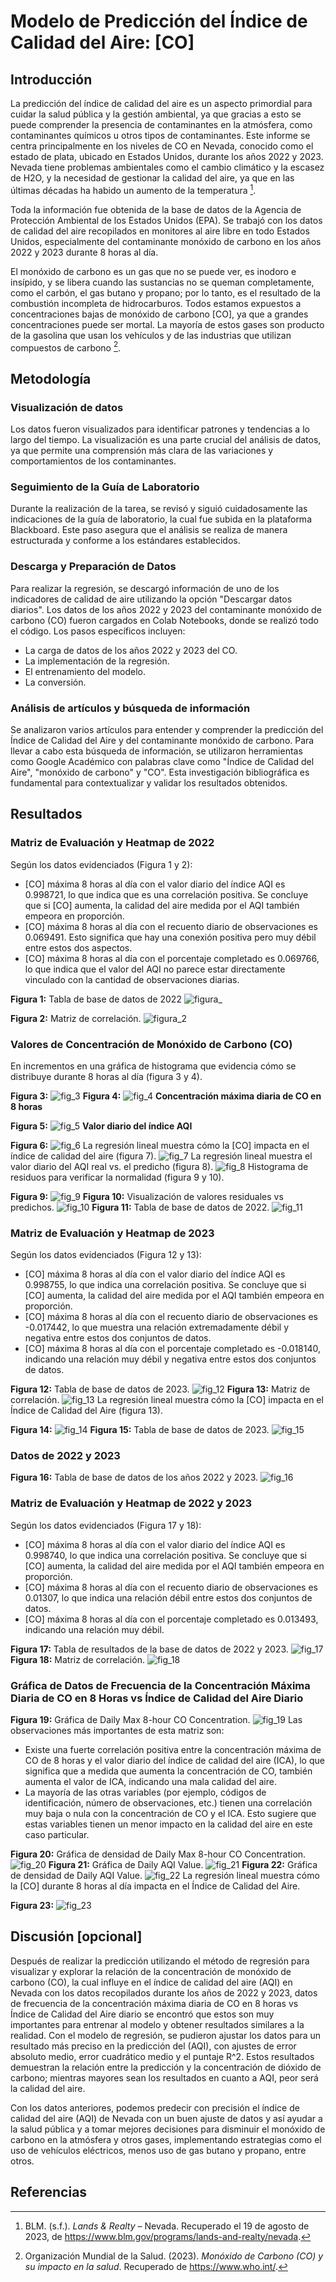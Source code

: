 # Modelo de Predicción del Índice de Calidad del Aire: [CO]

## Introducción

La predicción del índice de calidad del aire es un aspecto primordial para cuidar la salud pública y la gestión ambiental, ya que gracias a esto se puede comprender la presencia de contaminantes en la atmósfera, como contaminantes químicos u otros tipos de contaminantes. Este informe se centra principalmente en los niveles de CO en Nevada, conocido como el estado de plata, ubicado en Estados Unidos, durante los años 2022 y 2023. Nevada tiene problemas ambientales como el cambio climático y la escasez de H2O, y la necesidad de gestionar la calidad del aire, ya que en las últimas décadas ha habido un aumento de la temperatura [^1].

Toda la información fue obtenida de la base de datos de la Agencia de Protección Ambiental de los Estados Unidos (EPA). Se trabajó con los datos de calidad del aire recopilados en monitores al aire libre en todo Estados Unidos, especialmente del contaminante monóxido de carbono en los años 2022 y 2023 durante 8 horas al día.

El monóxido de carbono es un gas que no se puede ver, es inodoro e insípido, y se libera cuando las sustancias no se queman completamente, como el carbón, el gas butano y propano; por lo tanto, es el resultado de la combustión incompleta de hidrocarburos. Todos estamos expuestos a concentraciones bajas de monóxido de carbono [CO], ya que a grandes concentraciones puede ser mortal. La mayoría de estos gases son producto de la gasolina que usan los vehículos y de las industrias que utilizan compuestos de carbono [^2].

## Metodología

### Visualización de datos

Los datos fueron visualizados para identificar patrones y tendencias a lo largo del tiempo. La visualización es una parte crucial del análisis de datos, ya que permite una comprensión más clara de las variaciones y comportamientos de los contaminantes.

### Seguimiento de la Guía de Laboratorio

Durante la realización de la tarea, se revisó y siguió cuidadosamente las indicaciones de la guía de laboratorio, la cual fue subida en la plataforma Blackboard. Este paso asegura que el análisis se realiza de manera estructurada y conforme a los estándares establecidos.

### Descarga y Preparación de Datos

Para realizar la regresión, se descargó información de uno de los indicadores de calidad de aire utilizando la opción "Descargar datos diarios". Los datos de los años 2022 y 2023 del contaminante monóxido de carbono (CO) fueron cargados en Colab Notebooks, donde se realizó todo el código. Los pasos específicos incluyen:

- La carga de datos de los años 2022 y 2023 del CO.
- La implementación de la regresión.
- El entrenamiento del modelo.
- La conversión.

### Análisis de artículos y búsqueda de información

Se analizaron varios artículos para entender y comprender la predicción del Índice de Calidad del Aire y del contaminante monóxido de carbono. Para llevar a cabo esta búsqueda de información, se utilizaron herramientas como Google Académico con palabras clave como "Índice de Calidad del Aire", "monóxido de carbono" y "CO". Esta investigación bibliográfica es fundamental para contextualizar y validar los resultados obtenidos.

## Resultados

### Matriz de Evaluación y Heatmap de 2022

Según los datos evidenciados (Figura 1 y 2):

- [CO] máxima 8 horas al día con el valor diario del índice AQI es 0.998721, lo que indica que es una correlación positiva. Se concluye que si [CO] aumenta, la calidad del aire medida por el AQI también empeora en proporción.
- [CO] máxima 8 horas al día con el recuento diario de observaciones es 0.069491. Esto significa que hay una conexión positiva pero muy débil entre estos dos aspectos.
- [CO] máxima 8 horas al día con el porcentaje completado es 0.069766, lo que indica que el valor del AQI no parece estar directamente vinculado con la cantidad de observaciones diarias.

**Figura 1:** Tabla de base de datos de 2022
![figura_](https://private-user-images.githubusercontent.com/166184502/361308679-5650fd6d-401d-41ea-bc34-404e968f65fd.jpg?jwt=eyJhbGciOiJIUzI1NiIsInR5cCI6IkpXVCJ9.eyJpc3MiOiJnaXRodWIuY29tIiwiYXVkIjoicmF3LmdpdGh1YnVzZXJjb250ZW50LmNvbSIsImtleSI6ImtleTUiLCJleHAiOjE3MjQ2NDg4MTksIm5iZiI6MTcyNDY0ODUxOSwicGF0aCI6Ii8xNjYxODQ1MDIvMzYxMzA4Njc5LTU2NTBmZDZkLTQwMWQtNDFlYS1iYzM0LTQwNGU5NjhmNjVmZC5qcGc_WC1BbXotQWxnb3JpdGhtPUFXUzQtSE1BQy1TSEEyNTYmWC1BbXotQ3JlZGVudGlhbD1BS0lBVkNPRFlMU0E1M1BRSzRaQSUyRjIwMjQwODI2JTJGdXMtZWFzdC0xJTJGczMlMkZhd3M0X3JlcXVlc3QmWC1BbXotRGF0ZT0yMDI0MDgyNlQwNTAxNTlaJlgtQW16LUV4cGlyZXM9MzAwJlgtQW16LVNpZ25hdHVyZT04OWEwYzZkZThiYzk5NDY5N2VhZmNmOTcwMzExYWQ3Njc5OWYxZjg3MDJlNmJiODMwMmQwY2NhZDBkNzIyOTIyJlgtQW16LVNpZ25lZEhlYWRlcnM9aG9zdCZhY3Rvcl9pZD0wJmtleV9pZD0wJnJlcG9faWQ9MCJ9.PBJZuZw3aCnOPTHantCTO6s-j71GLPLb4dM79TU5Svk)

**Figura 2:** Matriz de correlación.
![figura_2](https://private-user-images.githubusercontent.com/166184502/361309071-a25d9176-f953-4cc3-b9f2-675540b08220.jpg?jwt=eyJhbGciOiJIUzI1NiIsInR5cCI6IkpXVCJ9.eyJpc3MiOiJnaXRodWIuY29tIiwiYXVkIjoicmF3LmdpdGh1YnVzZXJjb250ZW50LmNvbSIsImtleSI6ImtleTUiLCJleHAiOjE3MjQ2NTAyNDMsIm5iZiI6MTcyNDY0OTk0MywicGF0aCI6Ii8xNjYxODQ1MDIvMzYxMzA5MDcxLWEyNWQ5MTc2LWY5NTMtNGNjMy1iOWYyLTY3NTU0MGIwODIyMC5qcGc_WC1BbXotQWxnb3JpdGhtPUFXUzQtSE1BQy1TSEEyNTYmWC1BbXotQ3JlZGVudGlhbD1BS0lBVkNPRFlMU0E1M1BRSzRaQSUyRjIwMjQwODI2JTJGdXMtZWFzdC0xJTJGczMlMkZhd3M0X3JlcXVlc3QmWC1BbXotRGF0ZT0yMDI0MDgyNlQwNTI1NDNaJlgtQW16LUV4cGlyZXM9MzAwJlgtQW16LVNpZ25hdHVyZT1lZGY2OTU2ODk5M2ZlYzU2M2Q3Yjc4MTdlZDhlZTdhM2MyODI2YTU4NGIzYzQ3MjFlNGFlMTY4OWFlNDU4OWRlJlgtQW16LVNpZ25lZEhlYWRlcnM9aG9zdCZhY3Rvcl9pZD0wJmtleV9pZD0wJnJlcG9faWQ9MCJ9.GCekMtoHqBqE4SsESd9SmD4sFtEtAjubICKYwA4hsYk)
### Valores de Concentración de Monóxido de Carbono (CO)

En incrementos en una gráfica de histograma que evidencia cómo se distribuye durante 8 horas al día (figura 3 y 4).

**Figura 3:**
![fig_3](https://private-user-images.githubusercontent.com/166184502/361309588-9d147312-e523-45eb-bfc5-42f640a671c0.jpg?jwt=eyJhbGciOiJIUzI1NiIsInR5cCI6IkpXVCJ9.eyJpc3MiOiJnaXRodWIuY29tIiwiYXVkIjoicmF3LmdpdGh1YnVzZXJjb250ZW50LmNvbSIsImtleSI6ImtleTUiLCJleHAiOjE3MjQ2NDg5MjAsIm5iZiI6MTcyNDY0ODYyMCwicGF0aCI6Ii8xNjYxODQ1MDIvMzYxMzA5NTg4LTlkMTQ3MzEyLWU1MjMtNDVlYi1iZmM1LTQyZjY0MGE2NzFjMC5qcGc_WC1BbXotQWxnb3JpdGhtPUFXUzQtSE1BQy1TSEEyNTYmWC1BbXotQ3JlZGVudGlhbD1BS0lBVkNPRFlMU0E1M1BRSzRaQSUyRjIwMjQwODI2JTJGdXMtZWFzdC0xJTJGczMlMkZhd3M0X3JlcXVlc3QmWC1BbXotRGF0ZT0yMDI0MDgyNlQwNTAzNDBaJlgtQW16LUV4cGlyZXM9MzAwJlgtQW16LVNpZ25hdHVyZT1mMWM5M2VlMDUzMTY3NjA4M2ZkNjY5ZDQwYjI1YjY4YjY3OTY4ZjBiMWQ0MDYzMjE0MjZiOGRiNmY2YzMzNjZhJlgtQW16LVNpZ25lZEhlYWRlcnM9aG9zdCZhY3Rvcl9pZD0wJmtleV9pZD0wJnJlcG9faWQ9MCJ9.aJajeYT6Knz-oq5w8nZo1R2wM5JEN8QN12CaWR_nPJo)
**Figura 4:**
![fig_4](https://private-user-images.githubusercontent.com/166184502/361309668-cc623d1f-ce74-44d3-8cbb-ff2c5d872101.jpg?jwt=eyJhbGciOiJIUzI1NiIsInR5cCI6IkpXVCJ9.eyJpc3MiOiJnaXRodWIuY29tIiwiYXVkIjoicmF3LmdpdGh1YnVzZXJjb250ZW50LmNvbSIsImtleSI6ImtleTUiLCJleHAiOjE3MjQ2NDg5MjAsIm5iZiI6MTcyNDY0ODYyMCwicGF0aCI6Ii8xNjYxODQ1MDIvMzYxMzA5NjY4LWNjNjIzZDFmLWNlNzQtNDRkMy04Y2JiLWZmMmM1ZDg3MjEwMS5qcGc_WC1BbXotQWxnb3JpdGhtPUFXUzQtSE1BQy1TSEEyNTYmWC1BbXotQ3JlZGVudGlhbD1BS0lBVkNPRFlMU0E1M1BRSzRaQSUyRjIwMjQwODI2JTJGdXMtZWFzdC0xJTJGczMlMkZhd3M0X3JlcXVlc3QmWC1BbXotRGF0ZT0yMDI0MDgyNlQwNTAzNDBaJlgtQW16LUV4cGlyZXM9MzAwJlgtQW16LVNpZ25hdHVyZT0xNzUzYzQ3MjJmYWQwMWIzOThjMTU5ZWEzNDgzYWE1ZWU4MjBjNzc1Y2Y0NjgyYWUyNWY0Y2RkMzgxMzgzYTdlJlgtQW16LVNpZ25lZEhlYWRlcnM9aG9zdCZhY3Rvcl9pZD0wJmtleV9pZD0wJnJlcG9faWQ9MCJ9.TM2cyo18H0jMjg-TAAbaj6bh4l__QmiLLnMaU38wulE)
**Concentración máxima diaria de CO en 8 horas**

**Figura 5:**
![fig_5](https://private-user-images.githubusercontent.com/166184502/361309898-c95f814f-336e-4d41-b933-af1c96c48c43.jpg?jwt=eyJhbGciOiJIUzI1NiIsInR5cCI6IkpXVCJ9.eyJpc3MiOiJnaXRodWIuY29tIiwiYXVkIjoicmF3LmdpdGh1YnVzZXJjb250ZW50LmNvbSIsImtleSI6ImtleTUiLCJleHAiOjE3MjQ2NDg5MjAsIm5iZiI6MTcyNDY0ODYyMCwicGF0aCI6Ii8xNjYxODQ1MDIvMzYxMzA5ODk4LWM5NWY4MTRmLTMzNmUtNGQ0MS1iOTMzLWFmMWM5NmM0OGM0My5qcGc_WC1BbXotQWxnb3JpdGhtPUFXUzQtSE1BQy1TSEEyNTYmWC1BbXotQ3JlZGVudGlhbD1BS0lBVkNPRFlMU0E1M1BRSzRaQSUyRjIwMjQwODI2JTJGdXMtZWFzdC0xJTJGczMlMkZhd3M0X3JlcXVlc3QmWC1BbXotRGF0ZT0yMDI0MDgyNlQwNTAzNDBaJlgtQW16LUV4cGlyZXM9MzAwJlgtQW16LVNpZ25hdHVyZT02YzVkYjY0YWUwYjMwODQzMWMxMDFkYjRiOGYzMWE2MzJkNzU1OWQ4MmM3OTljNzBlNDMxY2JhYTZmMmUyYjFjJlgtQW16LVNpZ25lZEhlYWRlcnM9aG9zdCZhY3Rvcl9pZD0wJmtleV9pZD0wJnJlcG9faWQ9MCJ9.gQMb-w5wpmJaYQ36j4wlrVVidU-cQlQwSSIEAMycmrE)
**Valor diario del índice AQI**

**Figura 6:**
![fig_6](https://private-user-images.githubusercontent.com/166184502/361311034-c58504a9-2bb1-48cc-9054-7e2168ef593d.jpg?jwt=eyJhbGciOiJIUzI1NiIsInR5cCI6IkpXVCJ9.eyJpc3MiOiJnaXRodWIuY29tIiwiYXVkIjoicmF3LmdpdGh1YnVzZXJjb250ZW50LmNvbSIsImtleSI6ImtleTUiLCJleHAiOjE3MjQ2NDg5MjAsIm5iZiI6MTcyNDY0ODYyMCwicGF0aCI6Ii8xNjYxODQ1MDIvMzYxMzExMDM0LWM1ODUwNGE5LTJiYjEtNDhjYy05MDU0LTdlMjE2OGVmNTkzZC5qcGc_WC1BbXotQWxnb3JpdGhtPUFXUzQtSE1BQy1TSEEyNTYmWC1BbXotQ3JlZGVudGlhbD1BS0lBVkNPRFlMU0E1M1BRSzRaQSUyRjIwMjQwODI2JTJGdXMtZWFzdC0xJTJGczMlMkZhd3M0X3JlcXVlc3QmWC1BbXotRGF0ZT0yMDI0MDgyNlQwNTAzNDBaJlgtQW16LUV4cGlyZXM9MzAwJlgtQW16LVNpZ25hdHVyZT01OWZjODJhM2MyZjc2M2U1ZTdjNGRhOTFmODA5ZWJkMGY3ODQ4NGMzOWQyN2NiMWYwMGY5MTY4OWM2ZGJhOGJmJlgtQW16LVNpZ25lZEhlYWRlcnM9aG9zdCZhY3Rvcl9pZD0wJmtleV9pZD0wJnJlcG9faWQ9MCJ9.VmSTHiHx4SuOCBNGgReN4NXaRv1PgnMPujvu7VcUMY4)
La regresión lineal muestra cómo la [CO] impacta en el índice de calidad del aire (figura 7).
![fig_7](https://private-user-images.githubusercontent.com/166184502/361311082-fc934be6-1242-4f72-ae7f-f132f459cd38.jpg?jwt=eyJhbGciOiJIUzI1NiIsInR5cCI6IkpXVCJ9.eyJpc3MiOiJnaXRodWIuY29tIiwiYXVkIjoicmF3LmdpdGh1YnVzZXJjb250ZW50LmNvbSIsImtleSI6ImtleTUiLCJleHAiOjE3MjQ2NDg5MjAsIm5iZiI6MTcyNDY0ODYyMCwicGF0aCI6Ii8xNjYxODQ1MDIvMzYxMzExMDgyLWZjOTM0YmU2LTEyNDItNGY3Mi1hZTdmLWYxMzJmNDU5Y2QzOC5qcGc_WC1BbXotQWxnb3JpdGhtPUFXUzQtSE1BQy1TSEEyNTYmWC1BbXotQ3JlZGVudGlhbD1BS0lBVkNPRFlMU0E1M1BRSzRaQSUyRjIwMjQwODI2JTJGdXMtZWFzdC0xJTJGczMlMkZhd3M0X3JlcXVlc3QmWC1BbXotRGF0ZT0yMDI0MDgyNlQwNTAzNDBaJlgtQW16LUV4cGlyZXM9MzAwJlgtQW16LVNpZ25hdHVyZT1lMTI3MTlkZWYxMzQwNWNhNjFiZmRlYzg1MjRkZTM5ZGUyN2YyODNkMjdiOTE1MzA1NDY2Y2JiNTIzNTA4MDg3JlgtQW16LVNpZ25lZEhlYWRlcnM9aG9zdCZhY3Rvcl9pZD0wJmtleV9pZD0wJnJlcG9faWQ9MCJ9.uq3YsLcVsdyQ26ftSemsYYhQPCuBFrr3Hy0ZnVlFSjI)
La regresión lineal muestra el valor diario del AQI real vs. el predicho (figura 8).
![fig_8](https://private-user-images.githubusercontent.com/166184502/361311154-42589414-84d8-44db-8d96-f3aee5673a6c.jpg?jwt=eyJhbGciOiJIUzI1NiIsInR5cCI6IkpXVCJ9.eyJpc3MiOiJnaXRodWIuY29tIiwiYXVkIjoicmF3LmdpdGh1YnVzZXJjb250ZW50LmNvbSIsImtleSI6ImtleTUiLCJleHAiOjE3MjQ2NDg5MjAsIm5iZiI6MTcyNDY0ODYyMCwicGF0aCI6Ii8xNjYxODQ1MDIvMzYxMzExMTU0LTQyNTg5NDE0LTg0ZDgtNDRkYi04ZDk2LWYzYWVlNTY3M2E2Yy5qcGc_WC1BbXotQWxnb3JpdGhtPUFXUzQtSE1BQy1TSEEyNTYmWC1BbXotQ3JlZGVudGlhbD1BS0lBVkNPRFlMU0E1M1BRSzRaQSUyRjIwMjQwODI2JTJGdXMtZWFzdC0xJTJGczMlMkZhd3M0X3JlcXVlc3QmWC1BbXotRGF0ZT0yMDI0MDgyNlQwNTAzNDBaJlgtQW16LUV4cGlyZXM9MzAwJlgtQW16LVNpZ25hdHVyZT1kZTg4OGZkNTEwMDM0M2UxNzRkNTkzNGE5OTljN2QzYzQ5NWQxMmQ2MjM0NjE0ZjMxZWRkMWI5MGM4ZmNlYWI4JlgtQW16LVNpZ25lZEhlYWRlcnM9aG9zdCZhY3Rvcl9pZD0wJmtleV9pZD0wJnJlcG9faWQ9MCJ9.NZbe1xG_DR7f6cYjxH_epeDjgQitK3Kv-bRnYq_Ufh0)
Histograma de residuos para verificar la normalidad (figura 9 y 10).

**Figura 9:**
![fig_9](https://private-user-images.githubusercontent.com/166184502/361311173-2b2adce1-563f-4b26-b009-7719be60070f.jpg?jwt=eyJhbGciOiJIUzI1NiIsInR5cCI6IkpXVCJ9.eyJpc3MiOiJnaXRodWIuY29tIiwiYXVkIjoicmF3LmdpdGh1YnVzZXJjb250ZW50LmNvbSIsImtleSI6ImtleTUiLCJleHAiOjE3MjQ2NDg5MjAsIm5iZiI6MTcyNDY0ODYyMCwicGF0aCI6Ii8xNjYxODQ1MDIvMzYxMzExMTczLTJiMmFkY2UxLTU2M2YtNGIyNi1iMDA5LTc3MTliZTYwMDcwZi5qcGc_WC1BbXotQWxnb3JpdGhtPUFXUzQtSE1BQy1TSEEyNTYmWC1BbXotQ3JlZGVudGlhbD1BS0lBVkNPRFlMU0E1M1BRSzRaQSUyRjIwMjQwODI2JTJGdXMtZWFzdC0xJTJGczMlMkZhd3M0X3JlcXVlc3QmWC1BbXotRGF0ZT0yMDI0MDgyNlQwNTAzNDBaJlgtQW16LUV4cGlyZXM9MzAwJlgtQW16LVNpZ25hdHVyZT00ZThmNWQwMWY3NzkwNDIwMzg3ZGIxODYwNTA4NGJhYWJmOWEzNjgwZDIyMTgxZDBkYTAxYzcwZjA5MGQ1ODYzJlgtQW16LVNpZ25lZEhlYWRlcnM9aG9zdCZhY3Rvcl9pZD0wJmtleV9pZD0wJnJlcG9faWQ9MCJ9.Qu08QMF4ZYZmdIkqfZTl3CE_H5LbI85w3h388NaSugM)
**Figura 10:** Visualización de valores residuales vs predichos.
![fig_10](https://private-user-images.githubusercontent.com/166184502/361311201-69281675-2ed0-498f-8e73-b656eea6bacc.jpg?jwt=eyJhbGciOiJIUzI1NiIsInR5cCI6IkpXVCJ9.eyJpc3MiOiJnaXRodWIuY29tIiwiYXVkIjoicmF3LmdpdGh1YnVzZXJjb250ZW50LmNvbSIsImtleSI6ImtleTUiLCJleHAiOjE3MjQ2NDg5MjAsIm5iZiI6MTcyNDY0ODYyMCwicGF0aCI6Ii8xNjYxODQ1MDIvMzYxMzExMjAxLTY5MjgxNjc1LTJlZDAtNDk4Zi04ZTczLWI2NTZlZWE2YmFjYy5qcGc_WC1BbXotQWxnb3JpdGhtPUFXUzQtSE1BQy1TSEEyNTYmWC1BbXotQ3JlZGVudGlhbD1BS0lBVkNPRFlMU0E1M1BRSzRaQSUyRjIwMjQwODI2JTJGdXMtZWFzdC0xJTJGczMlMkZhd3M0X3JlcXVlc3QmWC1BbXotRGF0ZT0yMDI0MDgyNlQwNTAzNDBaJlgtQW16LUV4cGlyZXM9MzAwJlgtQW16LVNpZ25hdHVyZT1mNjgzNjM4MDQzODhiNjQ2ZDY2ZjU3MTUzY2VkODg2Yzc5YjI3M2FjZmY0NGEzYjRiMThjODlmNmRmNjA5YmQ1JlgtQW16LVNpZ25lZEhlYWRlcnM9aG9zdCZhY3Rvcl9pZD0wJmtleV9pZD0wJnJlcG9faWQ9MCJ9.1uii25JpiCjBm2WvxJQWU3EKYI9Wvj_vy4ZmdtBm9SE)
**Figura 11:** Tabla de base de datos de 2022.
![fig_11](https://private-user-images.githubusercontent.com/166184502/361311209-9d07e77b-4580-43f0-8ccb-b06aa17957c6.jpg?jwt=eyJhbGciOiJIUzI1NiIsInR5cCI6IkpXVCJ9.eyJpc3MiOiJnaXRodWIuY29tIiwiYXVkIjoicmF3LmdpdGh1YnVzZXJjb250ZW50LmNvbSIsImtleSI6ImtleTUiLCJleHAiOjE3MjQ2NDg5MjAsIm5iZiI6MTcyNDY0ODYyMCwicGF0aCI6Ii8xNjYxODQ1MDIvMzYxMzExMjA5LTlkMDdlNzdiLTQ1ODAtNDNmMC04Y2NiLWIwNmFhMTc5NTdjNi5qcGc_WC1BbXotQWxnb3JpdGhtPUFXUzQtSE1BQy1TSEEyNTYmWC1BbXotQ3JlZGVudGlhbD1BS0lBVkNPRFlMU0E1M1BRSzRaQSUyRjIwMjQwODI2JTJGdXMtZWFzdC0xJTJGczMlMkZhd3M0X3JlcXVlc3QmWC1BbXotRGF0ZT0yMDI0MDgyNlQwNTAzNDBaJlgtQW16LUV4cGlyZXM9MzAwJlgtQW16LVNpZ25hdHVyZT1mNTdkMWZiNWEwYjZkYzhhMTEyMjAzYzY0N2EyOWYyMmJjOGU5Nzc3Zjk5M2IxMTlhMzZhNTQ4NjJmNWNiYzVjJlgtQW16LVNpZ25lZEhlYWRlcnM9aG9zdCZhY3Rvcl9pZD0wJmtleV9pZD0wJnJlcG9faWQ9MCJ9.YkmfIBuUWYusyIzlXqV9Uo4tVS8cdTGwJ-WtEE5ZSUU)
### Matriz de Evaluación y Heatmap de 2023

Según los datos evidenciados (Figura 12 y 13):

- [CO] máxima 8 horas al día con el valor diario del índice AQI es 0.998755, lo que indica una correlación positiva. Se concluye que si [CO] aumenta, la calidad del aire medida por el AQI también empeora en proporción.
- [CO] máxima 8 horas al día con el recuento diario de observaciones es -0.017442, lo que muestra una relación extremadamente débil y negativa entre estos dos conjuntos de datos.
- [CO] máxima 8 horas al día con el porcentaje completado es -0.018140, indicando una relación muy débil y negativa entre estos dos conjuntos de datos.

**Figura 12:** Tabla de base de datos de 2023.
![fig_12](https://private-user-images.githubusercontent.com/166184502/361311243-fb9c1f71-b656-403e-ba7d-fbf0ab1b003b.jpg?jwt=eyJhbGciOiJIUzI1NiIsInR5cCI6IkpXVCJ9.eyJpc3MiOiJnaXRodWIuY29tIiwiYXVkIjoicmF3LmdpdGh1YnVzZXJjb250ZW50LmNvbSIsImtleSI6ImtleTUiLCJleHAiOjE3MjQ2NDg5MjAsIm5iZiI6MTcyNDY0ODYyMCwicGF0aCI6Ii8xNjYxODQ1MDIvMzYxMzExMjQzLWZiOWMxZjcxLWI2NTYtNDAzZS1iYTdkLWZiZjBhYjFiMDAzYi5qcGc_WC1BbXotQWxnb3JpdGhtPUFXUzQtSE1BQy1TSEEyNTYmWC1BbXotQ3JlZGVudGlhbD1BS0lBVkNPRFlMU0E1M1BRSzRaQSUyRjIwMjQwODI2JTJGdXMtZWFzdC0xJTJGczMlMkZhd3M0X3JlcXVlc3QmWC1BbXotRGF0ZT0yMDI0MDgyNlQwNTAzNDBaJlgtQW16LUV4cGlyZXM9MzAwJlgtQW16LVNpZ25hdHVyZT04NmVkNDk5MzJiODM5NzIyYzY1OWYwYTRmYmJhYmE1YWE1ZDYxNDAxODk1MjM5NDJlNzkyMjk5NTFlYjNkYzU0JlgtQW16LVNpZ25lZEhlYWRlcnM9aG9zdCZhY3Rvcl9pZD0wJmtleV9pZD0wJnJlcG9faWQ9MCJ9.ViI-r9X7oIF36PJGrxuwP3Gp4ghqyiJwmIIvYRnV_PY)
**Figura 13:** Matriz de correlación.
![fig_13](https://private-user-images.githubusercontent.com/166184502/361311268-52d3f63d-f0de-4d14-ba56-f4a302a0676d.jpg?jwt=eyJhbGciOiJIUzI1NiIsInR5cCI6IkpXVCJ9.eyJpc3MiOiJnaXRodWIuY29tIiwiYXVkIjoicmF3LmdpdGh1YnVzZXJjb250ZW50LmNvbSIsImtleSI6ImtleTUiLCJleHAiOjE3MjQ2NDg5MjAsIm5iZiI6MTcyNDY0ODYyMCwicGF0aCI6Ii8xNjYxODQ1MDIvMzYxMzExMjY4LTUyZDNmNjNkLWYwZGUtNGQxNC1iYTU2LWY0YTMwMmEwNjc2ZC5qcGc_WC1BbXotQWxnb3JpdGhtPUFXUzQtSE1BQy1TSEEyNTYmWC1BbXotQ3JlZGVudGlhbD1BS0lBVkNPRFlMU0E1M1BRSzRaQSUyRjIwMjQwODI2JTJGdXMtZWFzdC0xJTJGczMlMkZhd3M0X3JlcXVlc3QmWC1BbXotRGF0ZT0yMDI0MDgyNlQwNTAzNDBaJlgtQW16LUV4cGlyZXM9MzAwJlgtQW16LVNpZ25hdHVyZT0yNDdlMGNmYzMzNDRiMDE3YmZlMGYwYTY3NGNlNWI3M2VmNmNjNmYxZjliNzhjODNmZDY1ZGQ4MzRkNmEyN2ZhJlgtQW16LVNpZ25lZEhlYWRlcnM9aG9zdCZhY3Rvcl9pZD0wJmtleV9pZD0wJnJlcG9faWQ9MCJ9.I-A2vDYmix9uD_JTjphJYNRhqr7xxCITNadCgO-Y1ZQ)
La regresión lineal muestra cómo la [CO] impacta en el Índice de Calidad del Aire (figura 13).

**Figura 14:**
![fig_14](https://private-user-images.githubusercontent.com/166184502/361311290-7a162675-8ff4-4f25-90b3-b3215e33958e.jpg?jwt=eyJhbGciOiJIUzI1NiIsInR5cCI6IkpXVCJ9.eyJpc3MiOiJnaXRodWIuY29tIiwiYXVkIjoicmF3LmdpdGh1YnVzZXJjb250ZW50LmNvbSIsImtleSI6ImtleTUiLCJleHAiOjE3MjQ2NDg5MjAsIm5iZiI6MTcyNDY0ODYyMCwicGF0aCI6Ii8xNjYxODQ1MDIvMzYxMzExMjkwLTdhMTYyNjc1LThmZjQtNGYyNS05MGIzLWIzMjE1ZTMzOTU4ZS5qcGc_WC1BbXotQWxnb3JpdGhtPUFXUzQtSE1BQy1TSEEyNTYmWC1BbXotQ3JlZGVudGlhbD1BS0lBVkNPRFlMU0E1M1BRSzRaQSUyRjIwMjQwODI2JTJGdXMtZWFzdC0xJTJGczMlMkZhd3M0X3JlcXVlc3QmWC1BbXotRGF0ZT0yMDI0MDgyNlQwNTAzNDBaJlgtQW16LUV4cGlyZXM9MzAwJlgtQW16LVNpZ25hdHVyZT1mZDkxNDI1NGZmMzYyMzkzODVlMmJlMmIxOTUzZjZhMTU3OGIxYzcyOTgwYWYwZGU1NTJkYjk5YjllZjA2N2E0JlgtQW16LVNpZ25lZEhlYWRlcnM9aG9zdCZhY3Rvcl9pZD0wJmtleV9pZD0wJnJlcG9faWQ9MCJ9.udwGKid8C-gr5YL7LA58n4Dl0VJtRVLD0cbncrj2mrI)
**Figura 15:** Tabla de base de datos de 2023.
![fig_15](https://private-user-images.githubusercontent.com/166184502/361312033-b1ef4ba8-10dc-4a3f-8b26-050b78ad0a81.jpg?jwt=eyJhbGciOiJIUzI1NiIsInR5cCI6IkpXVCJ9.eyJpc3MiOiJnaXRodWIuY29tIiwiYXVkIjoicmF3LmdpdGh1YnVzZXJjb250ZW50LmNvbSIsImtleSI6ImtleTUiLCJleHAiOjE3MjQ2NDg5MjAsIm5iZiI6MTcyNDY0ODYyMCwicGF0aCI6Ii8xNjYxODQ1MDIvMzYxMzEyMDMzLWIxZWY0YmE4LTEwZGMtNGEzZi04YjI2LTA1MGI3OGFkMGE4MS5qcGc_WC1BbXotQWxnb3JpdGhtPUFXUzQtSE1BQy1TSEEyNTYmWC1BbXotQ3JlZGVudGlhbD1BS0lBVkNPRFlMU0E1M1BRSzRaQSUyRjIwMjQwODI2JTJGdXMtZWFzdC0xJTJGczMlMkZhd3M0X3JlcXVlc3QmWC1BbXotRGF0ZT0yMDI0MDgyNlQwNTAzNDBaJlgtQW16LUV4cGlyZXM9MzAwJlgtQW16LVNpZ25hdHVyZT1iMDlkZDRjYmM1ZTBhYjdhYWU2MmZmYjNmY2QyN2Y3MzliZDhiNmZjMGIzOThlOTcyMmRjMzI0NjQ1ZjQwMDFhJlgtQW16LVNpZ25lZEhlYWRlcnM9aG9zdCZhY3Rvcl9pZD0wJmtleV9pZD0wJnJlcG9faWQ9MCJ9.yGiJCQzubUhHNrVvSHkXZQC_T5C-PVVSba9WHM6LQ58)
### Datos de 2022 y 2023

**Figura 16:** Tabla de base de datos de los años 2022 y 2023.
![fig_16](https://private-user-images.githubusercontent.com/166184502/361312052-271089be-95ad-4353-a0b7-1aed983a3fee.jpg?jwt=eyJhbGciOiJIUzI1NiIsInR5cCI6IkpXVCJ9.eyJpc3MiOiJnaXRodWIuY29tIiwiYXVkIjoicmF3LmdpdGh1YnVzZXJjb250ZW50LmNvbSIsImtleSI6ImtleTUiLCJleHAiOjE3MjQ2NDg5MjAsIm5iZiI6MTcyNDY0ODYyMCwicGF0aCI6Ii8xNjYxODQ1MDIvMzYxMzEyMDUyLTI3MTA4OWJlLTk1YWQtNDM1My1hMGI3LTFhZWQ5ODNhM2ZlZS5qcGc_WC1BbXotQWxnb3JpdGhtPUFXUzQtSE1BQy1TSEEyNTYmWC1BbXotQ3JlZGVudGlhbD1BS0lBVkNPRFlMU0E1M1BRSzRaQSUyRjIwMjQwODI2JTJGdXMtZWFzdC0xJTJGczMlMkZhd3M0X3JlcXVlc3QmWC1BbXotRGF0ZT0yMDI0MDgyNlQwNTAzNDBaJlgtQW16LUV4cGlyZXM9MzAwJlgtQW16LVNpZ25hdHVyZT02M2ExMzdkMjM3ODU5MjZhNTUxMDUwODgyOWFlM2VkNWJhMDdiYjM0NzM0MWFmZmU4ZTAxM2U3NzU4NGIwZDcwJlgtQW16LVNpZ25lZEhlYWRlcnM9aG9zdCZhY3Rvcl9pZD0wJmtleV9pZD0wJnJlcG9faWQ9MCJ9.e3hZFRnNO5Ep8N04QWXYxNfw-SN6jiYhYiwTxivIEDc)
### Matriz de Evaluación y Heatmap de 2022 y 2023

Según los datos evidenciados (Figura 17 y 18):

- [CO] máxima 8 horas al día con el valor diario del índice AQI es 0.998740, lo que indica una correlación positiva. Se concluye que si [CO] aumenta, la calidad del aire medida por el AQI también empeora en proporción.
- [CO] máxima 8 horas al día con el recuento diario de observaciones es 0.01307, lo que indica una relación débil entre estos dos conjuntos de datos.
- [CO] máxima 8 horas al día con el porcentaje completado es 0.013493, indicando una relación muy débil.

**Figura 17:** Tabla de resultados de la base de datos de 2022 y 2023.
![fig_17](https://private-user-images.githubusercontent.com/166184502/361312070-ec532003-cc94-4d11-bd93-054b67500129.jpg?jwt=eyJhbGciOiJIUzI1NiIsInR5cCI6IkpXVCJ9.eyJpc3MiOiJnaXRodWIuY29tIiwiYXVkIjoicmF3LmdpdGh1YnVzZXJjb250ZW50LmNvbSIsImtleSI6ImtleTUiLCJleHAiOjE3MjQ2NDg5MjAsIm5iZiI6MTcyNDY0ODYyMCwicGF0aCI6Ii8xNjYxODQ1MDIvMzYxMzEyMDcwLWVjNTMyMDAzLWNjOTQtNGQxMS1iZDkzLTA1NGI2NzUwMDEyOS5qcGc_WC1BbXotQWxnb3JpdGhtPUFXUzQtSE1BQy1TSEEyNTYmWC1BbXotQ3JlZGVudGlhbD1BS0lBVkNPRFlMU0E1M1BRSzRaQSUyRjIwMjQwODI2JTJGdXMtZWFzdC0xJTJGczMlMkZhd3M0X3JlcXVlc3QmWC1BbXotRGF0ZT0yMDI0MDgyNlQwNTAzNDBaJlgtQW16LUV4cGlyZXM9MzAwJlgtQW16LVNpZ25hdHVyZT05NmRiNmU1NTk3ZmU2MzdhOWU3ZmU2MmYxYzFjZWMwYThkZjg2ODgyYjY4MjIyNjEzOTI2NTQwMzBmZDkxOWUyJlgtQW16LVNpZ25lZEhlYWRlcnM9aG9zdCZhY3Rvcl9pZD0wJmtleV9pZD0wJnJlcG9faWQ9MCJ9.ZQdIX1pgOa_Zt1vGWB-gi4RRLXVSUlte0jIdLEeSnbA)
**Figura 18:** Matriz de correlación.
![fig_18](https://private-user-images.githubusercontent.com/166184502/361312095-28e5b6ba-46e0-4610-ae09-fbe3880ebfdc.jpg?jwt=eyJhbGciOiJIUzI1NiIsInR5cCI6IkpXVCJ9.eyJpc3MiOiJnaXRodWIuY29tIiwiYXVkIjoicmF3LmdpdGh1YnVzZXJjb250ZW50LmNvbSIsImtleSI6ImtleTUiLCJleHAiOjE3MjQ2NDg5MjAsIm5iZiI6MTcyNDY0ODYyMCwicGF0aCI6Ii8xNjYxODQ1MDIvMzYxMzEyMDk1LTI4ZTViNmJhLTQ2ZTAtNDYxMC1hZTA5LWZiZTM4ODBlYmZkYy5qcGc_WC1BbXotQWxnb3JpdGhtPUFXUzQtSE1BQy1TSEEyNTYmWC1BbXotQ3JlZGVudGlhbD1BS0lBVkNPRFlMU0E1M1BRSzRaQSUyRjIwMjQwODI2JTJGdXMtZWFzdC0xJTJGczMlMkZhd3M0X3JlcXVlc3QmWC1BbXotRGF0ZT0yMDI0MDgyNlQwNTAzNDBaJlgtQW16LUV4cGlyZXM9MzAwJlgtQW16LVNpZ25hdHVyZT1iNDY3MjAwZDY1MzQ4MjE4NWJkM2ZhMGQ4ZmVjZmJhODkwNDkyMmUzMzczZDk4ZTE5Y2ZiMGIyZGQ4MzVjYTExJlgtQW16LVNpZ25lZEhlYWRlcnM9aG9zdCZhY3Rvcl9pZD0wJmtleV9pZD0wJnJlcG9faWQ9MCJ9.mzWcxlNvOwrsF1bdn2mhqcTd-6bLuxpx2CdwIMXO8l8)
### Gráfica de Datos de Frecuencia de la Concentración Máxima Diaria de CO en 8 Horas vs Índice de Calidad del Aire Diario

**Figura 19:** Gráfica de Daily Max 8-hour CO Concentration.
![fig_19](https://private-user-images.githubusercontent.com/166184502/361312657-a31847d2-a5d3-43ca-a305-cb94147139f9.jpg?jwt=eyJhbGciOiJIUzI1NiIsInR5cCI6IkpXVCJ9.eyJpc3MiOiJnaXRodWIuY29tIiwiYXVkIjoicmF3LmdpdGh1YnVzZXJjb250ZW50LmNvbSIsImtleSI6ImtleTUiLCJleHAiOjE3MjQ2NDk2NTUsIm5iZiI6MTcyNDY0OTM1NSwicGF0aCI6Ii8xNjYxODQ1MDIvMzYxMzEyNjU3LWEzMTg0N2QyLWE1ZDMtNDNjYS1hMzA1LWNiOTQxNDcxMzlmOS5qcGc_WC1BbXotQWxnb3JpdGhtPUFXUzQtSE1BQy1TSEEyNTYmWC1BbXotQ3JlZGVudGlhbD1BS0lBVkNPRFlMU0E1M1BRSzRaQSUyRjIwMjQwODI2JTJGdXMtZWFzdC0xJTJGczMlMkZhd3M0X3JlcXVlc3QmWC1BbXotRGF0ZT0yMDI0MDgyNlQwNTE1NTVaJlgtQW16LUV4cGlyZXM9MzAwJlgtQW16LVNpZ25hdHVyZT0yYWI4NThjNDdmYzIyZTdjODlhYmMyZDMyZTRiMzU3YWJiZDMxNDdhMTlkMmY1NmUxMDFlMWViNmUwNDZkNDhhJlgtQW16LVNpZ25lZEhlYWRlcnM9aG9zdCZhY3Rvcl9pZD0wJmtleV9pZD0wJnJlcG9faWQ9MCJ9.LNDpdj9ajWHGo3O6gwQe_11BcBEvZk_S7RQ5WrO1XsY)
Las observaciones más importantes de esta matriz son:

- Existe una fuerte correlación positiva entre la concentración máxima de CO de 8 horas y el valor diario del índice de calidad del aire (ICA), lo que significa que a medida que aumenta la concentración de CO, también aumenta el valor de ICA, indicando una mala calidad del aire.
- La mayoría de las otras variables (por ejemplo, códigos de identificación, número de observaciones, etc.) tienen una correlación muy baja o nula con la concentración de CO y el ICA. Esto sugiere que estas variables tienen un menor impacto en la calidad del aire en este caso particular.

**Figura 20:** Gráfica de densidad de Daily Max 8-hour CO Concentration.
![fig_20](https://private-user-images.githubusercontent.com/166184502/361312679-23cc52ce-a7c1-4c50-8870-2d755b23e41b.jpg?jwt=eyJhbGciOiJIUzI1NiIsInR5cCI6IkpXVCJ9.eyJpc3MiOiJnaXRodWIuY29tIiwiYXVkIjoicmF3LmdpdGh1YnVzZXJjb250ZW50LmNvbSIsImtleSI6ImtleTUiLCJleHAiOjE3MjQ2NDk2NTUsIm5iZiI6MTcyNDY0OTM1NSwicGF0aCI6Ii8xNjYxODQ1MDIvMzYxMzEyNjc5LTIzY2M1MmNlLWE3YzEtNGM1MC04ODcwLTJkNzU1YjIzZTQxYi5qcGc_WC1BbXotQWxnb3JpdGhtPUFXUzQtSE1BQy1TSEEyNTYmWC1BbXotQ3JlZGVudGlhbD1BS0lBVkNPRFlMU0E1M1BRSzRaQSUyRjIwMjQwODI2JTJGdXMtZWFzdC0xJTJGczMlMkZhd3M0X3JlcXVlc3QmWC1BbXotRGF0ZT0yMDI0MDgyNlQwNTE1NTVaJlgtQW16LUV4cGlyZXM9MzAwJlgtQW16LVNpZ25hdHVyZT0wMTQxZTk2ZDQ2MDMzOGFjM2E2OTVkZDUzOWFiNjk2M2FiOGNhZDJiZTNhOWQxZDQ3ODhjMmU5MGRhOWQxM2UzJlgtQW16LVNpZ25lZEhlYWRlcnM9aG9zdCZhY3Rvcl9pZD0wJmtleV9pZD0wJnJlcG9faWQ9MCJ9.I1GoJeMvmUxv6GmxbqpSHGdBSpbFi17ldBl1-jUNR6A)
**Figura 21:** Gráfica de Daily AQI Value.
![fig_21](https://private-user-images.githubusercontent.com/166184502/361312702-66fbcfff-5986-445e-b26d-a2f31f271d31.jpg?jwt=eyJhbGciOiJIUzI1NiIsInR5cCI6IkpXVCJ9.eyJpc3MiOiJnaXRodWIuY29tIiwiYXVkIjoicmF3LmdpdGh1YnVzZXJjb250ZW50LmNvbSIsImtleSI6ImtleTUiLCJleHAiOjE3MjQ2NDk2NTUsIm5iZiI6MTcyNDY0OTM1NSwicGF0aCI6Ii8xNjYxODQ1MDIvMzYxMzEyNzAyLTY2ZmJjZmZmLTU5ODYtNDQ1ZS1iMjZkLWEyZjMxZjI3MWQzMS5qcGc_WC1BbXotQWxnb3JpdGhtPUFXUzQtSE1BQy1TSEEyNTYmWC1BbXotQ3JlZGVudGlhbD1BS0lBVkNPRFlMU0E1M1BRSzRaQSUyRjIwMjQwODI2JTJGdXMtZWFzdC0xJTJGczMlMkZhd3M0X3JlcXVlc3QmWC1BbXotRGF0ZT0yMDI0MDgyNlQwNTE1NTVaJlgtQW16LUV4cGlyZXM9MzAwJlgtQW16LVNpZ25hdHVyZT1mOGIzNWViYTlhOWM4OGQ1ZTE5ZjlhYjRhYWMzZGI3ZjlmMTFkYTZiZDQ1MjE3NTk0M2I2MWRhODM3MmY1YWVjJlgtQW16LVNpZ25lZEhlYWRlcnM9aG9zdCZhY3Rvcl9pZD0wJmtleV9pZD0wJnJlcG9faWQ9MCJ9.gZHy_Gh2g-wkrW-JzNxuk097mklisztrZy6SlOFn2gA)
**Figura 22:** Gráfica de densidad de Daily AQI Value.
![fig_22](https://private-user-images.githubusercontent.com/166184502/361313017-cd495310-9240-43ed-a389-0ee2a45dee37.jpg?jwt=eyJhbGciOiJIUzI1NiIsInR5cCI6IkpXVCJ9.eyJpc3MiOiJnaXRodWIuY29tIiwiYXVkIjoicmF3LmdpdGh1YnVzZXJjb250ZW50LmNvbSIsImtleSI6ImtleTUiLCJleHAiOjE3MjQ2NDk2NTUsIm5iZiI6MTcyNDY0OTM1NSwicGF0aCI6Ii8xNjYxODQ1MDIvMzYxMzEzMDE3LWNkNDk1MzEwLTkyNDAtNDNlZC1hMzg5LTBlZTJhNDVkZWUzNy5qcGc_WC1BbXotQWxnb3JpdGhtPUFXUzQtSE1BQy1TSEEyNTYmWC1BbXotQ3JlZGVudGlhbD1BS0lBVkNPRFlMU0E1M1BRSzRaQSUyRjIwMjQwODI2JTJGdXMtZWFzdC0xJTJGczMlMkZhd3M0X3JlcXVlc3QmWC1BbXotRGF0ZT0yMDI0MDgyNlQwNTE1NTVaJlgtQW16LUV4cGlyZXM9MzAwJlgtQW16LVNpZ25hdHVyZT0xMzNmNTE0MGEzNjc0ZDNmYjdkMjI1ZjkyMDc0Y2Q3Y2Y5MjVlMTk5ZDE5OWNlNzAwNGNkZDIxYmNiYzA0NjVjJlgtQW16LVNpZ25lZEhlYWRlcnM9aG9zdCZhY3Rvcl9pZD0wJmtleV9pZD0wJnJlcG9faWQ9MCJ9.uXQXBUspi36EXuw6pAFCnRgMEwawLkxPB8YA_nFllGE)
La regresión lineal muestra cómo la [CO] durante 8 horas al día impacta en el Índice de Calidad del Aire.

**Figura 23:**
![fig_23](https://private-user-images.githubusercontent.com/166184502/361313059-26aadb5a-82d1-4329-b6b7-dc8008bd2eb5.jpg?jwt=eyJhbGciOiJIUzI1NiIsInR5cCI6IkpXVCJ9.eyJpc3MiOiJnaXRodWIuY29tIiwiYXVkIjoicmF3LmdpdGh1YnVzZXJjb250ZW50LmNvbSIsImtleSI6ImtleTUiLCJleHAiOjE3MjQ2NDk2NTUsIm5iZiI6MTcyNDY0OTM1NSwicGF0aCI6Ii8xNjYxODQ1MDIvMzYxMzEzMDU5LTI2YWFkYjVhLTgyZDEtNDMyOS1iNmI3LWRjODAwOGJkMmViNS5qcGc_WC1BbXotQWxnb3JpdGhtPUFXUzQtSE1BQy1TSEEyNTYmWC1BbXotQ3JlZGVudGlhbD1BS0lBVkNPRFlMU0E1M1BRSzRaQSUyRjIwMjQwODI2JTJGdXMtZWFzdC0xJTJGczMlMkZhd3M0X3JlcXVlc3QmWC1BbXotRGF0ZT0yMDI0MDgyNlQwNTE1NTVaJlgtQW16LUV4cGlyZXM9MzAwJlgtQW16LVNpZ25hdHVyZT00ZTczZGQ2NGU3MGEyMzYyN2Q4ZTdiMzY3ZDdmOTAxMDZmZTBlODJiZmM1ZTk0YTY2NmE4YWYzN2UzYzFkMDA5JlgtQW16LVNpZ25lZEhlYWRlcnM9aG9zdCZhY3Rvcl9pZD0wJmtleV9pZD0wJnJlcG9faWQ9MCJ9.h0319-p7VTu24lkA0YdK_9QhJXfmV4ynJshrRxJ4Z9k)
## Discusión [opcional]

Después de realizar la predicción utilizando el método de regresión para visualizar y explorar la relación de la concentración de monóxido de carbono (CO), la cual influye en el índice de calidad del aire (AQI) en Nevada con los datos recopilados durante los años de 2022 y 2023, datos de frecuencia de la concentración máxima diaria de CO en 8 horas vs Índice de Calidad del Aire diario se encontró que estos son muy importantes para entrenar al modelo y obtener resultados similares a la realidad. Con el modelo de regresión, se pudieron ajustar los datos para un resultado más preciso en la predicción del (AQI), con ajustes de error absoluto medio, error cuadrático medio y el puntaje R^2. Estos resultados demuestran la relación entre la predicción y la concentración de dióxido de carbono; mientras mayores sean los resultados en cuanto a AQI, peor será la calidad del aire.

Con los datos anteriores, podemos predecir con precisión el índice de calidad del aire (AQI) de Nevada con un buen ajuste de datos y así ayudar a la salud pública y a tomar mejores decisiones para disminuir el monóxido de carbono en la atmósfera y otros gases, implementando estrategias como el uso de vehículos eléctricos, menos uso de gas butano y propano, entre otros.

## Referencias

[^1]: BLM. (s.f.). *Lands & Realty* – Nevada. Recuperado el 19 de agosto de 2023, de https://www.blm.gov/programs/lands-and-realty/nevada.
[^2]: Organización Mundial de la Salud. (2023). *Monóxido de Carbono (CO) y su impacto en la salud*. Recuperado de https://www.who.int/.







